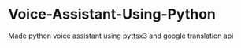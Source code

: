 # Voice-Assistant-Using-Python
Made python voice assistant using pyttsx3 and google translation api
